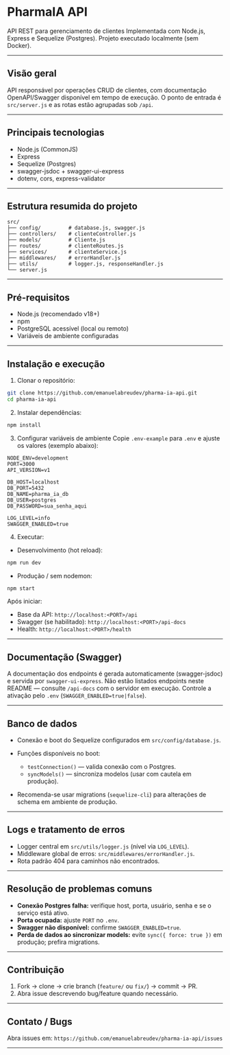 # PharmaIA API

API REST para gerenciamento de clientes
Implementada com Node.js, Express e Sequelize (Postgres). Projeto executado localmente (sem Docker).

---

## Visão geral

API responsável por operações CRUD de clientes, com documentação OpenAPI/Swagger disponível em tempo de execução. O ponto de entrada é `src/server.js` e as rotas estão agrupadas sob `/api`.

---

## Principais tecnologias

- Node.js (CommonJS)
- Express
- Sequelize (Postgres)
- swagger-jsdoc + swagger-ui-express
- dotenv, cors, express-validator

---

## Estrutura resumida do projeto

```
src/
├── config/         # database.js, swagger.js
├── controllers/    # clienteController.js
├── models/         # Cliente.js
├── routes/         # clienteRoutes.js
├── services/       # clienteService.js
├── middlewares/    # errorHandler.js
├── utils/          # logger.js, responseHandler.js
└── server.js
```

---

## Pré-requisitos

- Node.js (recomendado v18+)
- npm
- PostgreSQL acessível (local ou remoto)
- Variáveis de ambiente configuradas

---

## Instalação e execução

1. Clonar o repositório:

```bash
git clone https://github.com/emanuelabreudev/pharma-ia-api.git
cd pharma-ia-api
```

2. Instalar dependências:

```bash
npm install
```

3. Configurar variáveis de ambiente
   Copie `.env-example` para `.env` e ajuste os valores (exemplo abaixo):

```env
NODE_ENV=development
PORT=3000
API_VERSION=v1

DB_HOST=localhost
DB_PORT=5432
DB_NAME=pharma_ia_db
DB_USER=postgres
DB_PASSWORD=sua_senha_aqui

LOG_LEVEL=info
SWAGGER_ENABLED=true
```

4. Executar:

- Desenvolvimento (hot reload):

```bash
npm run dev
```

- Produção / sem nodemon:

```bash
npm start
```

Após iniciar:

- Base da API: `http://localhost:<PORT>/api`
- Swagger (se habilitado): `http://localhost:<PORT>/api-docs`
- Health: `http://localhost:<PORT>/health`

---

## Documentação (Swagger)

A documentação dos endpoints é gerada automaticamente (swagger-jsdoc) e servida por `swagger-ui-express`. Não estão listados endpoints neste README — consulte `/api-docs` com o servidor em execução. Controle a ativação pelo `.env` (`SWAGGER_ENABLED=true|false`).

---

## Banco de dados

- Conexão e boot do Sequelize configurados em `src/config/database.js`.
- Funções disponíveis no boot:

  - `testConnection()` — valida conexão com o Postgres.
  - `syncModels()` — sincroniza modelos (usar com cautela em produção).

- Recomenda-se usar migrations (`sequelize-cli`) para alterações de schema em ambiente de produção.

---

## Logs e tratamento de erros

- Logger central em `src/utils/logger.js` (nível via `LOG_LEVEL`).
- Middleware global de erros: `src/middlewares/errorHandler.js`.
- Rota padrão 404 para caminhos não encontrados.

---

## Resolução de problemas comuns

- **Conexão Postgres falha:** verifique host, porta, usuário, senha e se o serviço está ativo.
- **Porta ocupada:** ajuste `PORT` no `.env`.
- **Swagger não disponível:** confirme `SWAGGER_ENABLED=true`.
- **Perda de dados ao sincronizar models:** evite `sync({ force: true })` em produção; prefira migrations.

---

## Contribuição

1. Fork → clone → crie branch (`feature/` ou `fix/`) → commit → PR.
2. Abra issue descrevendo bug/feature quando necessário.

---

## Contato / Bugs

Abra issues em:
`https://github.com/emanuelabreudev/pharma-ia-api/issues`

---
